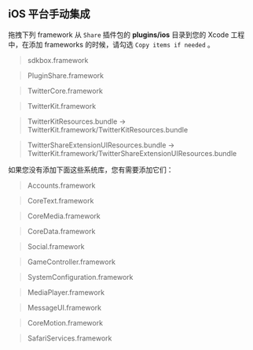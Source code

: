 ## iOS 平台手动集成
拖拽下列 framework 从 `Share` 插件包的 __plugins/ios__ 目录到您的 Xcode 工程中，在添加 frameworks 的时候，请勾选 `Copy items if needed` 。

> sdkbox.framework

> PluginShare.framework

> TwitterCore.framework

> TwitterKit.framework

> TwitterKitResources.bundle -> TwitterKit.framework/TwitterKitResources.bundle

> TwitterShareExtensionUIResources.bundle -> TwitterKit.framework/TwitterShareExtensionUIResources.bundle

如果您没有添加下面这些系统库，您有需要添加它们：

> Accounts.framework

> CoreText.framework

> CoreMedia.framework

> CoreData.framework

> Social.framework

> GameController.framework

> SystemConfiguration.framework

> MediaPlayer.framework

> MessageUI.framework

> CoreMotion.framework

> SafariServices.framework



